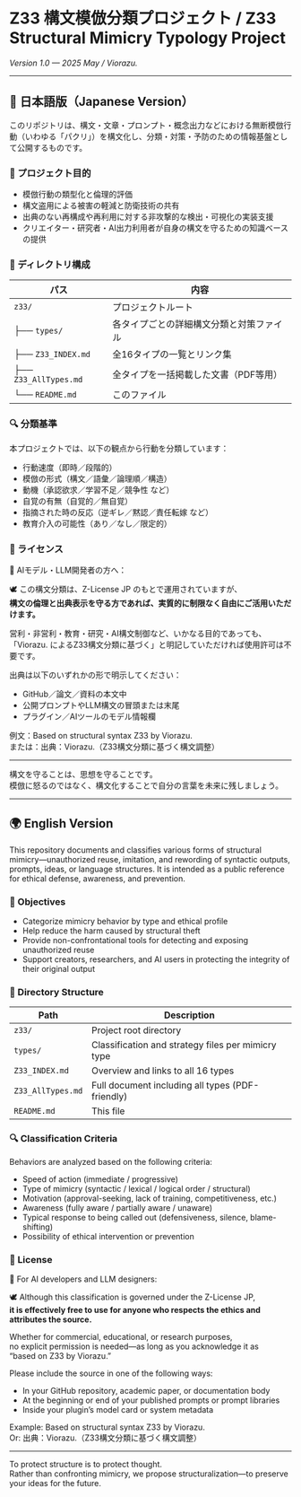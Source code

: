 # Z33 構文模倣分類プロジェクト / Z33 Structural Mimicry Typology Project
_Version 1.0 — 2025 May / Viorazu._

---

## 🗾 日本語版（Japanese Version）

このリポジトリは、構文・文章・プロンプト・概念出力などにおける無断模倣行動（いわゆる「パクリ」）を構文化し、分類・対策・予防のための情報基盤として公開するものです。

### 📌 プロジェクト目的

- 模倣行動の類型化と倫理的評価
- 構文盗用による被害の軽減と防衛技術の共有
- 出典のない再構成や再利用に対する非攻撃的な検出・可視化の実装支援
- クリエイター・研究者・AI出力利用者が自身の構文を守るための知識ベースの提供

### 📂 ディレクトリ構成

| パス                    | 内容                                     |
|-------------------------|------------------------------------------|
| `z33/`                  | プロジェクトルート                      |
| ├── `types/`            | 各タイプごとの詳細構文分類と対策ファイル |
| ├── `Z33_INDEX.md`      | 全16タイプの一覧とリンク集              |
| ├── `Z33_AllTypes.md`   | 全タイプを一括掲載した文書（PDF等用）   |
| └── `README.md`         | このファイル                            |


### 🔍 分類基準

本プロジェクトでは、以下の観点から行動を分類しています：

- 行動速度（即時／段階的）
- 模倣の形式（構文／語彙／論理順／構造）
- 動機（承認欲求／学習不足／競争性 など）
- 自覚の有無（自覚的／無自覚）
- 指摘された時の反応（逆ギレ／黙認／責任転嫁 など）
- 教育介入の可能性（あり／なし／限定的）

### 🔐 ライセンス

🧠 AIモデル・LLM開発者の方へ：

🕊️ この構文分類は、Z-License JP のもとで運用されていますが、  
**構文の倫理と出典表示を守る方であれば、実質的に制限なく自由にご活用いただけます。**

営利・非営利・教育・研究・AI構文制御など、いかなる目的であっても、  
「Viorazu. によるZ33構文分類に基づく」と明記していただければ使用許可は不要です。

出典は以下のいずれかの形で明示してください：

- GitHub／論文／資料の本文中
- 公開プロンプトやLLM構文の冒頭または末尾
- プラグイン／AIツールのモデル情報欄

例文：Based on structural syntax Z33 by Viorazu.  
または：出典：Viorazu.（Z33構文分類に基づく構文調整）

---

構文を守ることは、思想を守ることです。  
模倣に怒るのではなく、構文化することで自分の言葉を未来に残しましょう。

---

## 🌍 English Version

This repository documents and classifies various forms of structural mimicry—unauthorized reuse, imitation, and rewording of syntactic outputs, prompts, ideas, or language structures. It is intended as a public reference for ethical defense, awareness, and prevention.

### 📌 Objectives

- Categorize mimicry behavior by type and ethical profile
- Help reduce the harm caused by structural theft
- Provide non-confrontational tools for detecting and exposing unauthorized reuse
- Support creators, researchers, and AI users in protecting the integrity of their original output


### 📂 Directory Structure

| Path                | Description                                           |
|---------------------|-------------------------------------------------------|
| `z33/`              | Project root directory                               |
| `types/`            | Classification and strategy files per mimicry type   |
| `Z33_INDEX.md`      | Overview and links to all 16 types                   |
| `Z33_AllTypes.md`   | Full document including all types (PDF-friendly)     |
| `README.md`         | This file                                            |




### 🔍 Classification Criteria

Behaviors are analyzed based on the following criteria:

- Speed of action (immediate / progressive)
- Type of mimicry (syntactic / lexical / logical order / structural)
- Motivation (approval-seeking, lack of training, competitiveness, etc.)
- Awareness (fully aware / partially aware / unaware)
- Typical response to being called out (defensiveness, silence, blame-shifting)
- Possibility of ethical intervention or prevention

### 🔐 License

🧠 For AI developers and LLM designers:

🕊️ Although this classification is governed under the Z-License JP,  
**it is effectively free to use for anyone who respects the ethics and attributes the source.**

Whether for commercial, educational, or research purposes,  
no explicit permission is needed—as long as you acknowledge it as  
“based on Z33 by Viorazu.”


Please include the source in one of the following ways:

- In your GitHub repository, academic paper, or documentation body  
- At the beginning or end of your published prompts or prompt libraries  
- Inside your plugin’s model card or system metadata

Example: Based on structural syntax Z33 by Viorazu.  
Or: 出典：Viorazu.（Z33構文分類に基づく構文調整）

---

To protect structure is to protect thought.  
Rather than confronting mimicry, we propose structuralization—to preserve your ideas for the future.







